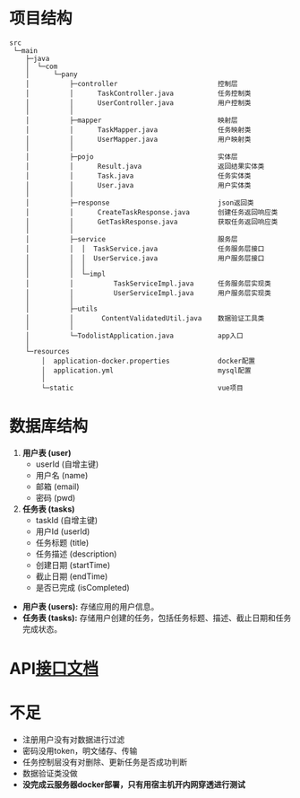 # 项目结构

```
src
 └─main
    ├─java
    │  └─com
    │      └─pany
    │          ├─controller                         控制层
    │          │      TaskController.java           任务控制类
    │          │      UserController.java           用户控制类
    │          │
    │          ├─mapper                             映射层
    │          │      TaskMapper.java               任务映射类
    │          │      UserMapper.java               用户映射类
    │          │
    │          ├─pojo                               实体层
    │          │      Result.java                   返回结果实体类
    │          │      Task.java                     任务实体类
    │          │      User.java                     用户实体类
    │          │
    │          ├─response                           json返回类
    │          │      CreateTaskResponse.java       创建任务返回响应类
    │          │      GetTaskResponse.java          获取任务返回响应类
    │          │
    │          ├─service                            服务层
    │          │  │  TaskService.java               任务服务层接口
    │          │  │  UserService.java               用户服务层接口
    │          │  │
    │          │  └─impl
    │          │          TaskServiceImpl.java      任务服务层实现类
    │          │          UserServiceImpl.java      用户服务层实现类
    │          │
    │          ├─utils
    │          │       ContentValidatedUtil.java    数据验证工具类
    │          │
    │          └─TodolistApplication.java           app入口
    │
    └─resources
        │  application-docker.properties            docker配置
        │  application.yml                          mysql配置
        │
        └─static                                    vue项目
```

# 数据库结构

1. **用户表 (user)**
   - userId (自增主键)
   - 用户名 (name)
   - 邮箱 (email)
   - 密码 (pwd)
2. **任务表 (tasks)**
   - taskId (自增主键)
   - 用户Id (userId)
   - 任务标题 (title)
   - 任务描述 (description)
   - 创建日期 (startTime)
   - 截止日期 (endTime)
   - 是否已完成 (isCompleted)

- **用户表 (users):** 存储应用的用户信息。
- **任务表 (tasks):** 存储用户创建的任务，包括任务标题、描述、截止日期和任务完成状态。

# API[接口文档](https://apifox.com/apidoc/shared-e8f7411e-e06a-45ff-af1e-938fdb621779)

# 不足

- 注册用户没有对数据进行过滤
- 密码没用token，明文储存、传输
- 任务控制层没有对删除、更新任务是否成功判断
- 数据验证类没做
- **没完成云服务器docker部署，只有用宿主机开内网穿透进行测试**